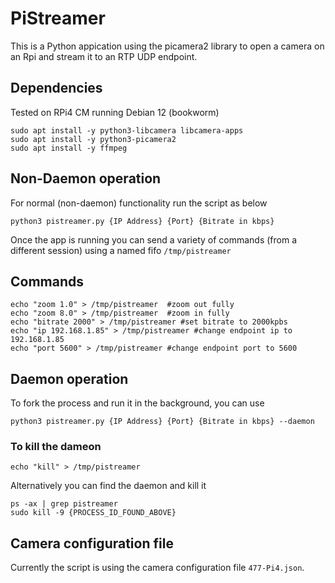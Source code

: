# PiStreamer

This is a Python appication using the picamera2 library to open a camera on an Rpi and stream it to an RTP UDP endpoint.  

## Dependencies  
Tested on RPi4 CM running Debian 12 (bookworm)
```
sudo apt install -y python3-libcamera libcamera-apps
sudo apt install -y python3-picamera2
sudo apt install -y ffmpeg
```

## Non-Daemon operation

For normal (non-daemon) functionality run the script as below

```
python3 pistreamer.py {IP Address} {Port} {Bitrate in kbps}
```
Once the app is running you can send a variety of commands (from a different session) using a named fifo `/tmp/pistreamer`  

## Commands
```
echo "zoom 1.0" > /tmp/pistreamer  #zoom out fully
echo "zoom 8.0" > /tmp/pistreamer  #zoom in fully
echo "bitrate 2000" > /tmp/pistreamer #set bitrate to 2000kpbs
echo "ip 192.168.1.85" > /tmp/pistreamer #change endpoint ip to 192.168.1.85
echo "port 5600" > /tmp/pistreamer #change endpoint port to 5600

```

## Daemon operation

To fork the process and run it in the background, you can use
```
python3 pistreamer.py {IP Address} {Port} {Bitrate in kbps} --daemon
```
### To kill the dameon
```
echo "kill" > /tmp/pistreamer
```
Alternatively you can find the daemon and kill it
```
ps -ax | grep pistreamer
sudo kill -9 {PROCESS_ID_FOUND_ABOVE}  
```

## Camera configuration file

Currently the script is using the camera configuration file `477-Pi4.json`. 
